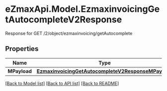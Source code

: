 # eZmaxApi.Model.EzmaxinvoicingGetAutocompleteV2Response
Response for GET /2/object/ezmaxinvoicing/getAutocomplete

## Properties

Name | Type | Description | Notes
------------ | ------------- | ------------- | -------------
**MPayload** | [**EzmaxinvoicingGetAutocompleteV2ResponseMPayload**](EzmaxinvoicingGetAutocompleteV2ResponseMPayload.md) |  | 

[[Back to Model list]](../README.md#documentation-for-models) [[Back to API list]](../README.md#documentation-for-api-endpoints) [[Back to README]](../README.md)

